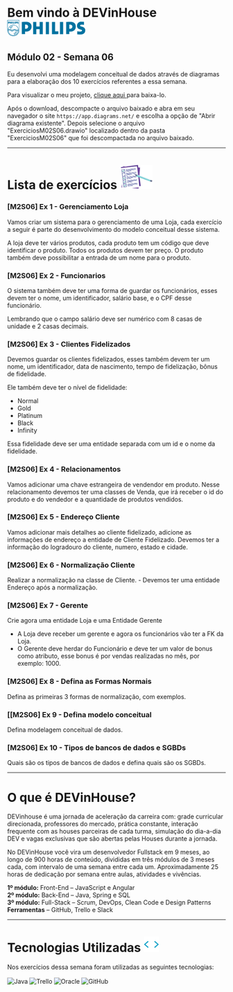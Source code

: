 # Bem vindo à DEVinHouse <img width="180px" alt="Philips" src="ExerciciosM02S06/images/logo-phil.png"/>
## Módulo 02 - Semana 06

Eu desenvolvi uma modelagem conceitual de dados através de diagramas para a elaboração dos 10 exercícios referentes a essa semana. <br>

Para visualizar o meu projeto, <a href="https://github.com/GeorgeEnriqueBravo/DEVinHouse-Modulo02-Semana06/archive/refs/heads/main.zip" target="_blank">
    clique aqui
</a>
para baixa-lo. <br>

Após o download, descompacte o arquivo baixado e abra em seu navegador o site `https://app.diagrams.net/` e escolha a opção de "Abrir diagrama existente". Depois selecione o arquivo "ExerciciosM02S06.drawio" localizado dentro da pasta "ExerciciosM02S06" que foi descompactada no arquivo baixado.
  
---

# Lista de exercícios <img width="75px" alt="Philips" src="ExerciciosM02S06/images/lista.png"/>
### [M2S06] Ex 1 - Gerenciamento Loja

Vamos criar um sistema para o gerenciamento de uma Loja, cada exercício a seguir é parte do desenvolvimento do modelo conceitual desse sistema.

A loja deve ter vários produtos, cada produto tem um código que deve identificar o produto. Todos os produtos devem ter preço. O produto também deve possibilitar a entrada de um nome para o produto.

### [M2S06] Ex 2 - Funcionarios

O sistema também deve ter uma forma de guardar os funcionários, esses devem ter o nome, um identificador, salário base, e o CPF desse funcionário.

Lembrando que o campo salário deve ser numérico com 8 casas de unidade e 2 casas decimais.

### [M2S06] Ex 3 - Clientes Fidelizados

Devemos guardar os clientes fidelizados, esses também devem ter um nome, um identificador, data de nascimento, tempo de fidelização, bônus de fidelidade.

Ele também deve ter o nível de fidelidade:

- Normal
- Gold
- Platinum
- Black
- Infinity

Essa fidelidade deve ser uma entidade separada com um id e o nome da fidelidade.

### [M2S06] Ex 4 - Relacionamentos

Vamos adicionar uma chave estrangeira de vendendor em produto. Nesse relacionamento devemos ter uma classes de Venda, que irá receber o id do produto e do vendedor e a quantidade de produtos vendidos.

### [M2S06] Ex 5 - Endereço Cliente

Vamos adicionar mais detalhes ao cliente fidelizado, adicione as informações de endereço a entidade de Cliente Fidelizado. Devemos ter a informação do logradouro do cliente, numero, estado e cidade.

### [M2S06] Ex 6 - Normalização Cliente

Realizar a normalização na classe de Cliente. - Devemos ter uma entidade Endereço após a normalização.

### [M2S06] Ex 7 - Gerente

Crie agora uma entidade Loja e uma Entidade Gerente

- A Loja deve receber um gerente e agora os funcionários vão ter a FK da Loja.
- O Gerente deve herdar do Funcionário e deve ter um valor de bonus como atributo, esse bonus é por vendas realizadas no mês, por exemplo: 1000.

### [M2S06] Ex 8 - Defina as Formas Normais

Defina as primeiras 3 formas de normalização, com exemplos.

### [[M2S06] Ex 9 - Defina modelo conceitual

Defina modelagem conceitual de dados.

### [M2S06] Ex 10 - Tipos de bancos de dados e SGBDs

Quais são os tipos de bancos de dados e defina quais são os SGBDs.

---

# O que é DEVinHouse?
DEVinhouse é uma jornada de aceleração da carreira com: grade curricular direcionada, professores do mercado, prática constante, interação frequente com as houses parceiras de cada turma, simulação do dia-a-dia DEV e vagas exclusivas que são abertas pelas Houses durante a jornada.

No DEVinHouse você vira um desenvolvedor Fullstack em 9 meses, ao longo de 900 horas de conteúdo, divididas em três módulos de 3 meses cada, com intervalo de uma semana entre cada um. Aproximadamente 25 horas de dedicação por semana entre aulas, atividades e vivências.

__1º módulo:__ Front-End – JavaScript e Angular <br/>
__2º módulo:__ Back-End – Java, Spring e SQL <br/>
__3º módulo:__ Full-Stack – Scrum, DevOps, Clean Code e Design Patterns <br/>
__Ferramentas__ – GitHub, Trello e Slack

---

# Tecnologias Utilizadas <img width="35px" alt="🌐" src="ExerciciosM02S06/images/tag.gif"/>
Nos exercícios dessa semana foram utilizadas as seguintes tecnologias:
<div style="display: inline_block">
    <img align="center" alt="Java" src="https://img.shields.io/badge/Java-ED8B00?style=for-the-badge&logo=openjdk&logoColor=white"/>
    <img align="center" alt="Trello" src="https://img.shields.io/badge/Trello-0052CC?style=for-the-badge&logo=trello&logoColor=white"/>
    <img align="center" alt="Oracle" src="https://img.shields.io/badge/Oracle-F80000?style=for-the-badge&logo=oracle&logoColor=black"/>
    <img align="center" alt="GitHub" src="https://img.shields.io/badge/GitHub-100000?style=for-the-badge&logo=github&logoColor=white"/>
</div>
